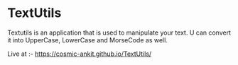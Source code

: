 # TextUtils 
 Textutils is an application that is used to manipulate your text. U can convert it into UpperCase, LowerCase and MorseCode as well.

 Live at :- https://cosmic-ankit.github.io/TextUtils/
